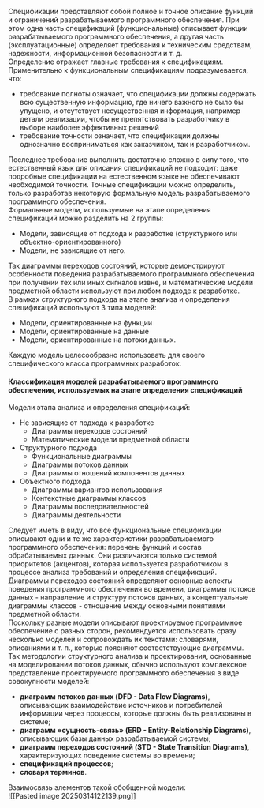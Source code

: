 Спецификации представляют собой полное и точное описание функций и ограничений разрабатываемого программного обеспечения. При этом одна часть спецификаций (функциональные) описывает функции разрабатываемого программного обеспечения, а другая часть (эксплуатационные) определяет требования к техническим средствам, надежности, информационной безопасности и т. д.  
Определение отражает главные требования к спецификациям. Применительно к
функциональным спецификациям подразумевается, что:
- требование полноты означает, что спецификации должны содержать всю существенную информацию, где ничего важного не было бы упущено, и отсутствует несущественная информация, например детали реализации, чтобы не препятствовать разработчику в выборе наиболее эффективных решений
- требование точности означает, что спецификации должны однозначно восприниматься как заказчиком, так и разработчиком.
  
Последнее требование выполнить достаточно сложно в силу того, что естественный язык для описания спецификаций не подходит: даже подробные спецификации на естественном языке не обеспечивают необходимой точности. Точные спецификации можно определить, только разработав некоторую формальную модель разрабатываемого программного обеспечения.  
Формальные модели, используемые на этапе определения спецификаций можно разделить на 2 группы: 
- Модели, зависящие от подхода к разработке (структурного или объектно-ориентированного)
- Модели, не зависящие от него. 
  
Так диаграммы переходов состояний, которые демонстрируют особенности поведения разрабатываемого программного обеспечения при получении тех или иных сигналов извне, и математические модели предметной области используют при любом подходе к разработке.  
В рамках структурного подхода на этапе анализа и определения спецификаций используют
3 типа моделей: 
- Модели, ориентированные на функции
- Модели, ориентированные на данные
- Модели, ориентированные на потоки данных. 
  
Каждую модель целесообразно использовать для своего специфического класса программных разработок.  
#### Классификация моделей разрабатываемого программного обеспечения, используемых на этапе определения спецификаций
Модели этапа анализа и определения спецификаций:
- Не зависящие от подхода к разработке
	- Диаграммы переходов состояний
	- Математические модели предметной области
- Структурного подхода
	- Функциональные диаграммы
	- Диаграммы потоков данных
	- Диаграммы отношений компонентов данных
- Объектного подхода
	- Диаграммы вариантов использования
	- Контекстные диаграммы классов
	- Диаграммы последовательностей
	- Диаграммы деятельности
  
Следует иметь в виду, что все функциональные спецификации описывают одни и те же характеристики разрабатываемого программного обеспечения: перечень функций и состав обрабатываемых данных. Они различаются только системой приоритетов (акцентов), которая используется разработчиком в процессе анализа требований и определения спецификаций. Диаграммы переходов состояний определяют основные аспекты поведения программного обеспечения во времени, диаграммы потоков данных - направление и структуру потоков данных, а концептуальные диаграммы классов - отношение между основными понятиями предметной области.  
Поскольку разные модели описывают проектируемое программное обеспечение с разных сторон, рекомендуется использовать сразу несколько моделей и сопровождать их текстами: словарями, описаниями и т. п., которые поясняют соответствующие диаграммы.  
Так методологии структурного анализа и проектирования, основанные на моделировании потоков данных, обычно используют комплексное представление проектируемого программного обеспечения в виде совокупности моделей:
- **диаграмм потоков данных (DFD - Data Flow Diagrams)**, описывающих взаимодействие источников и потребителей информации через процессы, которые должны быть реализованы в системе;
- **диаграмм «сущность-связь» (ERD - Entity-Relationship Diagrams)**, описывающих базы данных разрабатываемой системы;
- **диаграмм переходов состояний (STD - State Transition Diagrams)**, характеризующих поведение системы во времени;
- **спецификаций процессов**;
- **словаря терминов**.
  
Взаимосвязь элементов такой обобщенной модели:  
![[Pasted image 20250314122139.png]]